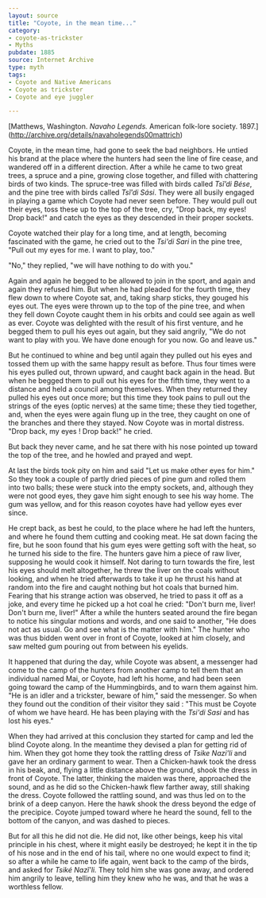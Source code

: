 ```yaml
---
layout: source
title: "Coyote, in the mean time..."
category: 
- coyote-as-trickster
- Myths
pubdate: 1885
source: Internet Archive
type: myth
tags:
- Coyote and Native Americans
- Coyote as trickster
- Coyote and eye juggler 

---
```

[Matthews, Washington. *Navaho Legends.* American folk-lore society. 1897.] (http://archive.org/details/navaholegends00mattrich)

Coyote, in the mean time, had gone to seek the bad neighbors. He untied his brand at the place where the hunters had seen the line of fire cease, and wandered off in a different direction. After a while he came to two great trees, a spruce and a pine, growing close together, and filled with chattering birds of two kinds. The spruce-tree was filled with birds called *Tsĭ’di Bése*, and the pine tree with birds called *Tsĭ’di Sási*. They were all busily engaged in playing a game which Coyote had never seen before. They would pull out their eyes, toss these up to the top of the tree, cry, "Drop back, my eyes! Drop back!" and catch the eyes as they descended in their proper sockets.

Coyote watched their play for a long time, and at length, becoming fascinated with the game, he cried out to the *Tsi'di Sari* in the pine tree, "Pull out my eyes for me. I want to play, too."

"No," they replied, "we will have nothing to do with you."

Again and again he begged to be allowed to join in the sport, and again and again they refused him. But when he had pleaded for the fourth time, they flew down to where Coyote sat, and, taking sharp sticks, they gouged his eyes out. The eyes were thrown up to the top of the pine tree, and when they fell down Coyote caught them in his orbits and could see again as well as ever. Coyote was delighted with the result of his first venture, and he begged them to pull his eyes out again, but they said angrily, "We do not want to play with you. We have done enough for you now. Go and leave us."

But he continued to whine and beg until again they pulled out his eyes and tossed them up with the same happy result as before. Thus four times were his eyes pulled out, thrown upward, and caught back again in the head. But when he begged them to pull out his eyes for the fifth time, they went to a distance and held a council among themselves. When they returned they pulled his eyes out once more; but this time they took pains to pull out the strings of the eyes (optic nerves) at the same time; these they tied together, and, when the eyes were again flung up in the tree, they caught on one of the branches and there they stayed. Now Coyote was in mortal distress. "Drop back, my eyes ! Drop back!" he cried. 

But back they never came, and he sat there with his nose pointed up toward the top of the tree, and he howled and prayed and wept.

At last the birds took pity on him and said "Let us make other eyes for him." So they took a couple of partly dried pieces of pine gum and rolled them into two balls; these were stuck into the empty sockets, and, although they were not good eyes, they gave him sight enough to see his way home.	 The gum was yellow, and for this reason coyotes have had yellow eyes ever since.

He crept back, as best he could, to the place where he had left the hunters, and where he found them cutting and cooking meat. He sat down facing the fire, but he soon found that his gum eyes were getting soft with the heat, so he turned his side to the fire. The hunters gave him a piece of raw liver, supposing he would cook it himself. Not daring to turn towards the fire, lest his eyes should melt altogether, he threw the liver on the coals without looking, and when he tried afterwards to take it up he thrust his hand at random into the fire and caught nothing but hot coals that burned him. Fearing that his strange action was observed, he tried to pass it off as a joke, and every time he picked up a hot coal he cried: "Don't burn me, liver! Don't burn me, liver!" After a while the hunters seated around the fire began to notice his singular motions and words, and one said to another, "He does not act as usual. Go and see what is the matter with him." The hunter who was thus bidden went over in front of Coyote, looked at him closely, and saw melted gum pouring out from between his eyelids.

It happened that during the day, while Coyote was absent, a messenger had come to the camp of the hunters from another camp to tell them that an individual named Mai, or Coyote, had left his home, and had been seen going toward the camp of the Hummingbirds, and to warn them against him. "He is an idler and a trickster, beware of him," said the messenger. So when they found out the condition of their visitor they said : "This must be Coyote of whom we have heard. He has been playing with the *Tsi'di Sasi* and has lost his eyes."

When they had arrived at this conclusion they started for camp and led the blind Coyote along. In the meantime they devised a plan for getting rid of him. When they got home they took the rattling dress of *Tsike Nazi'li* and gave her an ordinary garment to wear. Then a Chicken-hawk took the dress in his beak, and, flying a little distance above the ground, shook the dress in front of Coyote. The latter, thinking the maiden was there, approached the sound, and as he did so the Chicken-hawk flew farther away, still shaking the dress. Coyote followed the rattling sound, and was thus led on to the brink of a deep canyon. Here the hawk shook the dress beyond the edge of the precipice. Coyote jumped toward where he heard the sound, fell to the bottom of the canyon, and was dashed to pieces.

But for all this he did not die. He did not, like other beings, keep his vital principle in his chest, where it might easily be destroyed; he kept it in the tip of his nose and in the end of his tail, where no one would expect to find it; so after a while he came to life again, went back to the camp of the birds, and asked for *Tsiké Nazĭ’li.* They told him she was gone away, and ordered him angrily to leave, telling him they knew who he was, and that he was a worthless fellow.
